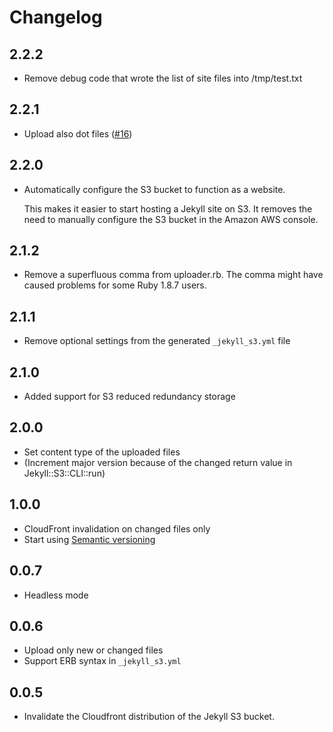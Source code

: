 # Changelog

## 2.2.2

* Remove debug code that wrote the list of site files into /tmp/test.txt

## 2.2.1

* Upload also dot files
  ([#16](https://github.com/laurilehmijoki/jekyll-s3/pull/16))

## 2.2.0

* Automatically configure the S3 bucket to function as a website.

  This makes it easier to start hosting a Jekyll site on S3. It removes the need
  to manually configure the S3 bucket in the Amazon AWS console.

## 2.1.2

* Remove a superfluous comma from uploader.rb. The comma might have caused
  problems for some Ruby 1.8.7 users.

## 2.1.1

* Remove optional settings from the generated `_jekyll_s3.yml` file

## 2.1.0

* Added support for S3 reduced redundancy storage

## 2.0.0

* Set content type of the uploaded files
* (Increment major version because of the changed return value in
  Jekyll::S3::CLI::run)

## 1.0.0

* CloudFront invalidation on changed files only
* Start using [Semantic versioning](http://semver.org/)

## 0.0.7

* Headless mode

## 0.0.6

* Upload only new or changed files
* Support ERB syntax in `_jekyll_s3.yml`

## 0.0.5

* Invalidate the Cloudfront distribution of the Jekyll S3 bucket.
